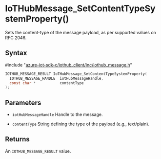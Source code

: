 # IoTHubMessage_SetContentTypeSystemProperty()

Sets the content-type of the message payload, as per supported values on RFC 2046.

## Syntax

\#include "[azure-iot-sdk-c/iothub_client/inc/iothub_message.h](../iot-c-ref-iothub-message-h.md)"  
```C
IOTHUB_MESSAGE_RESULT IoTHubMessage_SetContentTypeSystemProperty(
  IOTHUB_MESSAGE_HANDLE  iotHubMessageHandle,
  const char *           contentType
);
```

## Parameters
* `iotHubMessageHandle` Handle to the message.

* `contentType` String defining the type of the payload (e.g., text/plain).

## Returns
An `IOTHUB_MESSAGE_RESULT` value.

